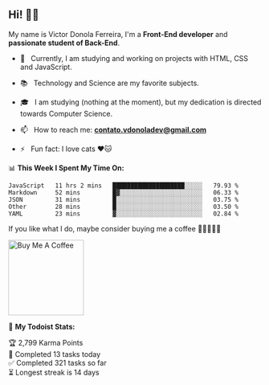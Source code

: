 <h2 align="left">Hi! 👋🏻</h2>  

<p align="left">
	My name is Victor Donola Ferreira, I'm a <strong>Front-End developer</strong> and <strong>passionate student of Back-End</strong>.
</p>

- 🔭 &nbsp; Currently, I am studying and working on projects with HTML, CSS and JavaScript.

- :books: &nbsp; Technology and Science are my favorite subjects.

- 🎓 &nbsp; I am studying (nothing at the moment), but my dedication is directed towards Computer Science.

- 📫 &nbsp; How to reach me: **contato.vdonoladev@gmail.com**

- ⚡️ &nbsp; Fun fact: I love cats ❤️🐱

📊 **This Week I Spent My Time On:**
<!--START_SECTION:waka-->
```text
JavaScript   11 hrs 2 mins   ████████████████████░░░░░   79.93 % 
Markdown     52 mins         █▓░░░░░░░░░░░░░░░░░░░░░░░   06.33 % 
JSON         31 mins         █░░░░░░░░░░░░░░░░░░░░░░░░   03.75 % 
Other        28 mins         █░░░░░░░░░░░░░░░░░░░░░░░░   03.50 % 
YAML         23 mins         ▓░░░░░░░░░░░░░░░░░░░░░░░░   02.84 % 
```
<!--END_SECTION:waka-->

If you like what I do, maybe consider buying me a coffee 🥺👉🏻👈🏻

<a href="https://www.buymeacoffee.com/xuxuti" target="_blank"><img src="https://cdn.buymeacoffee.com/buttons/v2/default-red.png" alt="Buy Me A Coffee" width="150" ></a>

🚧 **My Todoist Stats:**
<!-- TODO-IST:START -->
🏆  2,799 Karma Points           
🌸  Completed 13 tasks today           
✅  Completed 321 tasks so far           
⏳  Longest streak is 14 days
<!-- TODO-IST:END -->
